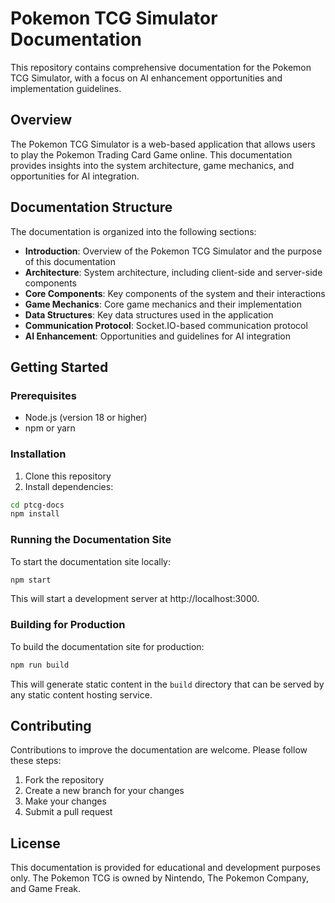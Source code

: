 # Pokemon TCG Simulator Documentation

This repository contains comprehensive documentation for the Pokemon TCG Simulator, with a focus on AI enhancement opportunities and implementation guidelines.

## Overview

The Pokemon TCG Simulator is a web-based application that allows users to play the Pokemon Trading Card Game online. This documentation provides insights into the system architecture, game mechanics, and opportunities for AI integration.

## Documentation Structure

The documentation is organized into the following sections:

- **Introduction**: Overview of the Pokemon TCG Simulator and the purpose of this documentation
- **Architecture**: System architecture, including client-side and server-side components
- **Core Components**: Key components of the system and their interactions
- **Game Mechanics**: Core game mechanics and their implementation
- **Data Structures**: Key data structures used in the application
- **Communication Protocol**: Socket.IO-based communication protocol
- **AI Enhancement**: Opportunities and guidelines for AI integration

## Getting Started

### Prerequisites

- Node.js (version 18 or higher)
- npm or yarn

### Installation

1. Clone this repository
2. Install dependencies:

```bash
cd ptcg-docs
npm install
```

### Running the Documentation Site

To start the documentation site locally:

```bash
npm start
```

This will start a development server at http://localhost:3000.

### Building for Production

To build the documentation site for production:

```bash
npm run build
```

This will generate static content in the `build` directory that can be served by any static content hosting service.

## Contributing

Contributions to improve the documentation are welcome. Please follow these steps:

1. Fork the repository
2. Create a new branch for your changes
3. Make your changes
4. Submit a pull request

## License

This documentation is provided for educational and development purposes only. The Pokemon TCG is owned by Nintendo, The Pokemon Company, and Game Freak.
